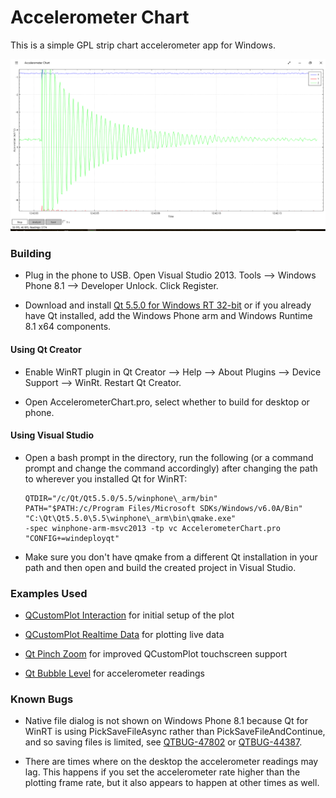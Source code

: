 Accelerometer Chart
===================

This is a simple GPL strip chart accelerometer app for Windows.

![Demo](https://raw.githubusercontent.com/floft/AccelerometerChart/master/demo.png)

### Building ###

 * Plug in the phone to USB. Open Visual Studio 2013.
   Tools --> Windows Phone 8.1 --> Developer Unlock.
   Click Register.

 * Download and install
   [Qt 5.5.0 for Windows RT 32-bit](http://www.qt.io/download-open-source/#section-2)
   or if you already have Qt installed, add the Windows Phone arm and
   Windows Runtime 8.1 x64 components.

#### Using Qt Creator ####

 * Enable WinRT plugin in
   Qt Creator --> Help --> About Plugins --> Device Support --> WinRt.
   Restart Qt Creator.

 * Open AccelerometerChart.pro, select whether to build for desktop or phone.

#### Using Visual Studio ####

 * Open a bash prompt in the directory, run the following (or a command prompt
   and change the command accordingly) after changing the path to wherever you
   installed Qt for WinRT:

       QTDIR="/c/Qt/Qt5.5.0/5.5/winphone\_arm/bin"
       PATH="$PATH:/c/Program Files/Microsoft SDKs/Windows/v6.0A/Bin"
       "C:\Qt\Qt5.5.0\5.5\winphone\_arm\bin\qmake.exe"
       -spec winphone-arm-msvc2013 -tp vc AccelerometerChart.pro
       "CONFIG+=windeployqt"

 * Make sure you don't have qmake from a different Qt installation in your path
   and then open and build the created project in Visual Studio.

### Examples Used ###

 * [QCustomPlot Interaction](http://qcustomplot.com/index.php/demos/interactionexample)
   for initial setup of the plot

 * [QCustomPlot Realtime Data](http://qcustomplot.com/index.php/demos/realtimedatademo)
   for plotting live data

 * [Qt Pinch Zoom](http://qt.apidoc.info/4.8.5/touch-pinchzoom-graphicsview-cpp.html)
   for improved QCustomPlot touchscreen support

 * [Qt Bubble Level](http://qt.apidoc.info/4.7.4/demos-mobile-qtbubblelevel.html)
   for accelerometer readings

### Known Bugs ###

 * Native file dialog is not shown on Windows Phone 8.1 because Qt for WinRT
   is using PickSaveFileAsync rather than PickSaveFileAndContinue, and so
   saving files is limited, see
   [QTBUG-47802](https://bugreports.qt.io/browse/QTBUG-47802) or
   [QTBUG-44387](https://bugreports.qt.io/browse/QTBUG-44387).

 * There are times where on the desktop the accelerometer readings may lag.
   This happens if you set the accelerometer rate higher than the plotting
   frame rate, but it also appears to happen at other times as well.
